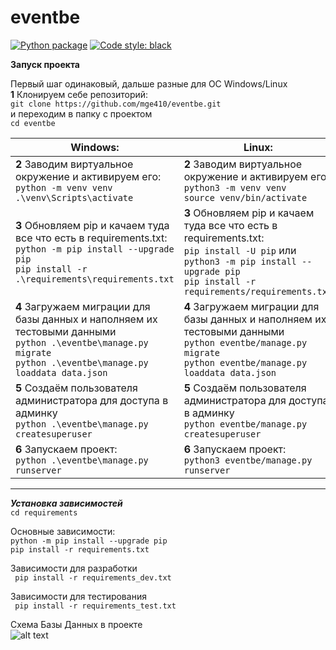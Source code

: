 # eventbe

[![Python package](https://github.com/mge410/eventbe/actions/workflows/python-package.yml/badge.svg)](https://github.com/mge410/eventbe/actions/workflows/python-package.yml)
[![Code style: black](https://img.shields.io/badge/code%20style-black-000000.svg)](https://github.com/psf/black)

**Запуск проекта**

Первый шаг одинаковый, дальше разные для OC Windows/Linux  
**1** Клонируем себе репозиторий:  
```git clone https://github.com/mge410/eventbe.git ```  
и переходим в папку с проектом   
```cd eventbe ```

| Windows:                                                                                                                                                                         | Linux:                                                                                                                                                                                                     |
|----------------------------------------------------------------------------------------------------------------------------------------------------------------------------------|------------------------------------------------------------------------------------------------------------------------------------------------------------------------------------------------------------|
| **2** Заводим виртуальное окружение и активируем его: <br> ```python -m venv venv ``` <br> ```.\venv\Scripts\activate ```                                                        | **2** Заводим виртуальное окружение и активируем его: <br> ```python3 -m venv venv ``` <br> ```source venv/bin/activate ```                                                                                |
| **3** Обновляем pip и качаем туда все что есть в requirements.txt: <br>```python -m pip install --upgrade pip``` <br> ```pip install -r .\requirements\requirements.txt ```      | **3** Обновляем pip и качаем туда все что есть в requirements.txt: <br> ```pip install -U pip``` или    ```python3 -m pip install --upgrade pip``` <br> ```pip install -r requirements/requirements.txt``` |
| **4** Загружаем миграции для базы данных и наполняем их тестовыми данными <br>```python .\eventbe\manage.py migrate``` <br> ```python .\eventbe\manage.py loaddata data.json ``` | **4** Загружаем миграции для базы данных и наполняем их тестовыми данными <br>```python eventbe/manage.py migrate``` <br> ```python eventbe/manage.py loaddata data.json ```                               |
| **5** Cоздаём пользователя администратора для доступа в админку  <br>```python .\eventbe\manage.py createsuperuser```                                                            | **5** Cоздаём пользователя администратора для доступа в админку <br>```python eventbe/manage.py createsuperuser``` <br>                                                                                    |
| **6** Запускаем проект: <br> ``` python .\eventbe\manage.py runserver ```                                                                                                        | **6** Запускаем проект: <br> ```python3 eventbe/manage.py runserver```                                                                                                                                     |

---

***Установка зависимостей***  
```cd requirements```  

Основные зависимости:  
```python -m pip install --upgrade pip```   
```pip install -r requirements.txt ```  

Зависимости для разработки  
``` pip install -r requirements_dev.txt```  

Зависимости для тестирования   
``` pip install -r requirements_test.txt```

Схема Базы Данных в проекте  
![alt text](database.PNG)
